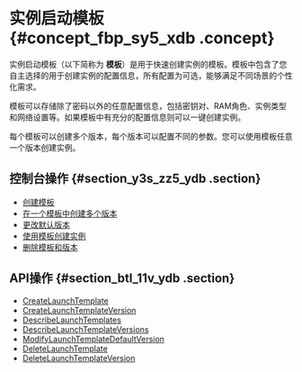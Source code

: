 # 实例启动模板 {#concept_fbp_sy5_xdb .concept}

实例启动模板（以下简称为 **模板**）是用于快速创建实例的模板。模板中包含了您自主选择的用于创建实例的配置信息，所有配置为可选，能够满足不同场景的个性化需求。

模板可以存储除了密码以外的任意配置信息，包括密钥对、RAM角色、实例类型和网络设置等。如果模板中有充分的配置信息则可以一键创建实例。

每个模板可以创建多个版本，每个版本可以配置不同的参数。您可以使用模板任意一个版本创建实例。

## 控制台操作 {#section_y3s_zz5_ydb .section}

-   [创建模板](../cn.zh-CN/用户指南/实例/实例启动模板/创建模板.md#)
-   [在一个模板中创建多个版本](../cn.zh-CN/用户指南/实例/实例启动模板/创建版本.md#)
-   [更改默认版本](../cn.zh-CN/用户指南/实例/实例启动模板/创建版本.md#)
-   [使用模板创建实例](../cn.zh-CN/用户指南/实例/实例启动模板/使用模板创建实例.md#)
-   [删除模板和版本](../cn.zh-CN/用户指南/实例/实例启动模板/删除模板和版本.md#)

## API操作 {#section_btl_11v_ydb .section}

-   [CreateLaunchTemplate](https://help.aliyun.com/document_detail/72097.html)
-   [CreateLaunchTemplateVersion](https://help.aliyun.com/document_detail/72099.html)
-   [DescribeLaunchTemplates](https://help.aliyun.com/document_detail/72102.html)
-   [DescribeLaunchTemplateVersions](https://help.aliyun.com/document_detail/72108.html)
-   [ModifyLaunchTemplateDefaultVersion](https://help.aliyun.com/document_detail/72109.html)
-   [DeleteLaunchTemplate](https://help.aliyun.com/document_detail/72103.html)
-   [DeleteLaunchTemplateVersion](https://help.aliyun.com/document_detail/72107.html)

